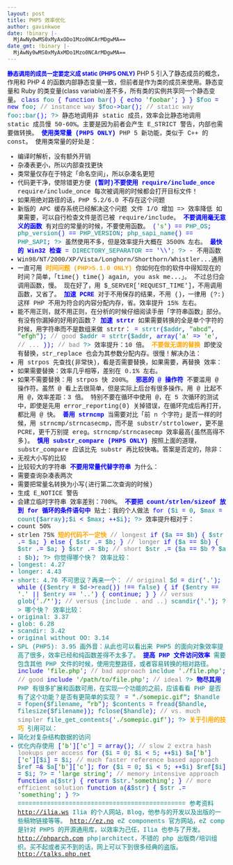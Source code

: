 ```yaml
---
layout: post
title: PHP5 效率优化
author: gavinkwoe
date: !binary |-
  MjAwNy0wMS0xMyAxODo1Mzo0NCArMDgwMA==
date_gmt: !binary |-
  MjAwNy0wMS0xMyAxMDo1Mzo0NCArMDgwMA==
---
```

<strong><font color="#0000ff" size="2">静态调用的成员一定要定义成 static  (PHP5 ONLY)</font></strong>
PHP 5 引入了静态成员的概念，作用和 PHP 4 的函数内部静态变量一致，但前者是作为类的成员来使用。静态变量和 Ruby 的类变量(class variable)差不多，所有类的实例共享同一个静态变量。
<font face="Courier New"><font color="#008080"><?php
</font><font color="#0000ff">class </font><font color="#008080">foo </font></font><font face="Courier New"><font color="#0000ff">{
    function </font><font color="#008080">bar</font></font><font face="Courier New"><font color="#0000ff">() {
        echo </font><font color="#008000">'foobar'</font></font><font face="Courier New"><font color="#0000ff">;
    }
}
</font><font color="#008080">$foo </font><font color="#0000ff">= new </font><font color="#008080">foo</font></font><font face="Courier New" color="#0000ff">;
</font><font face="Courier New"><font color="#808080">// instance way
</font><font color="#008080">$foo</font><font color="#0000ff">-></font><font color="#008080">bar</font></font><font face="Courier New" color="#0000ff">();
</font><font face="Courier New"><font color="#808080">// static way
</font><font color="#008080">foo</font><font color="#0000ff">::</font><font color="#008080">bar</font></font><font face="Courier New"><font color="#0000ff">();
</font><font color="#008080">?></font>
</font>静态地调用非 static 成员，效率会比静态地调用 static 成员慢 50-60%。主要是因为前者会产生 E_STRICT 警告，内部也需要做转换。
<strong><font color="#0000ff">使用类常量 (PHP5 ONLY)</font></strong>
PHP 5 新功能，类似于 C++ 的 const。
使用类常量的好处是：
- 编译时解析，没有额外开销
- 杂凑表更小，所以内部查找更快
- 类常量仅存在于特定「命名空间」，所以杂凑名更短
- 代码更干净，使除错更方便
<strong><font color="#0000ff">(暂时)不要使用 require/include_once</font></strong>
require/include_once 每次被调用的时候都会打开目标文件！
- 如果用绝对路径的话，PHP 5.2/6.0 不存在这个问题
- 新版的 APC 缓存系统已经解决这个问题
文件 I/O 增加 => 效率降低
如果需要，可以自行检查文件是否已被 require/include。
<strong><font color="#0000ff">不要调用毫无意义的函数</font></strong>
有对应的常量的时候，不要使用函数。
<font face="Courier New"><font color="#008080"><?php
php_uname</font><font color="#0000ff">(</font><font color="#008000">'s'</font><font color="#0000ff">) == </font><font color="#008080">PHP_OS</font></font><font face="Courier New"><font color="#0000ff">;
</font><font color="#008080">php_version</font><font color="#0000ff">() == </font><font color="#008080">PHP_VERSION</font></font><font face="Courier New"><font color="#0000ff">;
</font><font color="#008080">php_sapi_name</font><font color="#0000ff">() == </font><font color="#008080">PHP_SAPI</font></font><font face="Courier New"><font color="#0000ff">;
</font><font color="#008080">?></font>
</font>虽然使用不多，但是效率提升大概在 3500% 左右。
<strong><font color="#0000ff">最快的 Win32 检查</font></strong>
<font face="Courier New"><font color="#008080"><?php
$is_win </font><font color="#0000ff">= </font><font color="#008080">DIRECTORY_SEPARATOR </font><font color="#0000ff">== '\\'</font></font><font face="Courier New"><font color="#008080">;
?></font>
</font>- 不用函数
- Win98/NT/2000/XP/Vista/Longhorn/Shorthorn/Whistler...通用
- 一直可用
<strong><font color="#ffa500">时间问题 (PHP>5.1.0 ONLY)</font></strong>
你如何在你的软件中得知现在的时间？简单，「time() time() again, you ask me...」。
不过总归会调用函数，慢。
现在好了，用 $_SERVER['REQUEST_TIME']，不用调用函数，又省了。
<strong><font color="#0000ff">加速 PCRE</font></strong>
 对于不用保存的结果，不用 ()，一律用 (?:)
这样 PHP 不用为符合的内容分配内存，省。效率提升 15% 左右。
- 能不用正则，就不用正则，在分析的时候仔细阅读手册「字符串函数」部分。有没有你漏掉的好用的函数？
<strong><font color="#0000ff">加速 strtr</font></strong>
如果需要转换的全是单个字符的时候，用字符串而不是数组来做 strtr：
<font face="Courier New"><font color="#008080"><?php
$addr </font><font color="#0000ff">= </font><font color="#008080">strtr</font><font color="#0000ff">(</font><font color="#008080">$addr</font><font color="#0000ff">, </font><font color="#008000">"abcd"</font><font color="#0000ff">, </font><font color="#008000">"efgh"</font><font color="#0000ff">); </font></font><font face="Courier New"><font color="#808080">// good
</font><font color="#008080">$addr </font><font color="#0000ff">= </font><font color="#008080">strtr</font><font color="#0000ff">(</font><font color="#008080">$addr</font><font color="#0000ff">, array(</font><font color="#008000">'a' </font><font color="#0000ff">=> </font><font color="#008000">'e'</font></font><font face="Courier New" color="#0000ff">,
                           </font><font face="Courier New"><font color="#808080">// ...
                           </font><font color="#0000ff">)); </font></font><font face="Courier New"><font color="#808080">// bad
</font><font color="#008080">?></font></font>
效率提升：10 倍。
<strong><font color="#ffa500">不要做无谓的替换</font></strong>
即使没有替换，str_replace 也会为其参数分配内存。很慢！解决办法：
- 用 strpos 先查找(非常快)，看是否需要替换，如果需要，再替换
效率：
- 如果需要替换：效率几乎相等，差别在 0.1% 左右。
- 如果不需要替换：用 strpos 快 200%。
<strong><font color="#0000ff">邪恶的 @ 操作符</font></strong>
不要滥用 @ 操作符。虽然 @ 看上去很简单，但是实际上后台有很多操作。用 @ 比起不用 @，效率差距：3 倍。
特别不要在循环中使用 @，在 5 次循环的测试中，即使是先用 error_reporting(0) 关掉错误，在循环完成后再打开，都比用 @ 快。
<strong><font color="#0000ff">善用 strncmp</font></strong>
当需要对比「前 n 个字符」是否一样的时候，用 strncmp/strncasecmp，而不是 substr/strtolower，更不是 PCRE，更千万别提 ereg。strncmp/strncasecmp 效率最高(虽然高得不多)。
<strong><font color="#0000ff">慎用 substr_compare (PHP5 ONLY)</font></strong>
按照上面的道理，substr_compare 应该比先 substr 再比较快咯。答案是否定的，除非：
- 无视大小写的比较
- 比较较大的字符串
<strong><font color="#0000ff">不要用常量代替字符串</font></strong>
为什么：
- 需要查询杂凑表两次
- 需要把常量名转换为小写(进行第二次查询的时候)
- 生成 E_NOTICE 警告
- 会建立临时字符串
效率差别：700%。
<strong><font color="#0000ff">不要把 count/strlen/sizeof 放到 for 循环的条件语句中</font></strong>
贴士：我的个人做法
<font face="Courier New"><font color="#008080"><?php
</font><font color="#0000ff">for (</font><font color="#008080">$i </font><font color="#0000ff">= </font><font color="#008080">0</font><font color="#0000ff">, </font><font color="#008080">$max </font><font color="#0000ff">= </font><font color="#008080">count</font><font color="#0000ff">(</font><font color="#008080">$array</font><font color="#0000ff">);</font><font color="#008080">$i </font><font color="#0000ff">< </font><font color="#008080">$max</font><font color="#0000ff">; ++</font><font color="#008080">$i</font></font><font face="Courier New"><font color="#0000ff">);
</font><font color="#008080">?></font></font>
效率提升相对于：
- count 50%
- strlen 75%
<strong><font color="#ffa500">短的代码不一定快</font></strong>
<font face="Courier New" color="#008080"><?php
</font><font face="Courier New"><font color="#808080">// longest
</font><font color="#0000ff">if (</font><font color="#008080">$a </font><font color="#0000ff">== </font><font color="#008080">$b</font></font><font face="Courier New"><font color="#0000ff">) {
    </font><font color="#008080">$str </font><font color="#0000ff">.= </font><font color="#008080">$a</font></font><font face="Courier New"><font color="#0000ff">;
} else {
    </font><font color="#008080">$str </font><font color="#0000ff">.= </font><font color="#008080">$b</font></font><font color="#0000ff"><font face="Courier New">;
}</font>
</font><font face="Courier New"><font color="#808080">// longer
</font><font color="#0000ff">if (</font><font color="#008080">$a </font><font color="#0000ff">== </font><font color="#008080">$b</font></font><font face="Courier New"><font color="#0000ff">) {
    </font><font color="#008080">$str </font><font color="#0000ff">.= </font><font color="#008080">$a</font></font><font face="Courier New"><font color="#0000ff">;
}
</font><font color="#008080">$str </font><font color="#0000ff">.= </font><font color="#008080">$b</font></font><font face="Courier New" color="#0000ff">;
</font><font face="Courier New"><font color="#808080">// short
</font><font color="#008080">$str </font><font color="#0000ff">.= (</font><font color="#008080">$a </font><font color="#0000ff">== </font><font color="#008080">$b </font><font color="#0000ff">? </font><font color="#008080">$a </font><font color="#0000ff">: </font><font color="#008080">$b</font></font><font face="Courier New"><font color="#0000ff">);
</font><font color="#008080">?></font></font>
你觉得哪个快？
效率比较：
- longest: 4.27
- longer: 4.43
- short: 4.76
不可思议？再来一个：
<font face="Courier New" color="#008080"><?php
</font><font face="Courier New"><font color="#808080">// original
</font><font color="#008080">$d </font><font color="#0000ff">= </font><font color="#008080">dir</font><font color="#0000ff">(</font><font color="#008000">'.'</font></font><font face="Courier New"><font color="#0000ff">);
while ((</font><font color="#008080">$entry </font><font color="#0000ff">= </font><font color="#008080">$d</font><font color="#0000ff">-></font><font color="#008080">read</font><font color="#0000ff">()) !== </font><font color="#008080">false</font></font><font face="Courier New"><font color="#0000ff">) {
    if (</font><font color="#008080">$entry </font><font color="#0000ff">== </font><font color="#008000">'.' </font><font color="#0000ff">|| </font><font color="#008080">$entry </font><font color="#0000ff">== </font><font color="#008000">'..'</font></font><font face="Courier New" color="#0000ff">) {
        continue;
    }
}
</font><font face="Courier New"><font color="#808080">// versus
</font><font color="#008080">glob</font><font color="#0000ff">(</font><font color="#008000">'./*'</font></font><font face="Courier New" color="#0000ff">);
</font><font face="Courier New"><font color="#808080">// versus (include . and ..)
</font><font color="#008080">scandir</font><font color="#0000ff">(</font><font color="#008000">'.'</font></font><font face="Courier New"><font color="#0000ff">);
</font><font color="#008080">?></font></font>
哪个快？
效率比较：
- original: 3.37
- glob: 6.28
- scandir: 3.42
- original without OO: 3.14
- SPL (PHP5): 3.95
画外音：从此也可以看出来 PHP5 的面向对象效率提高了很多，效率已经和纯函数差得不太多了。
<strong><font color="#0000ff">提高 PHP 文件访问效率</font></strong>
需要包含其他 PHP 文件的时候，使用完整路径，或者容易转换的相对路径。
<font face="Courier New"><font color="#008080"><?php
</font><font color="#0000ff">include </font><font color="#008000">'file.php'</font><font color="#0000ff">; </font></font><font face="Courier New"><font color="#808080">// bad approach
</font><font color="#008080">incldue </font><font color="#008000">'./file.php'</font><font color="#0000ff">; </font></font><font face="Courier New"><font color="#808080">// good
</font><font color="#0000ff">include </font><font color="#008000">'/path/to/file.php'</font><font color="#0000ff">; </font></font><font face="Courier New"><font color="#808080">// ideal
</font><font color="#008080">?></font></font>
<strong><font color="#0000ff">物尽其用</font></strong>
PHP 有很多扩展和函数可用，在实现一个功能的之前，应该看看 PHP 是否有了这个功能？是否有更简单的实现？
<font face="Courier New"><font color="#008080"><?php
$filename </font><font color="#0000ff">= </font><font color="#008000">"./somepic.gif"</font></font><font face="Courier New"><font color="#0000ff">;
</font><font color="#008080">$handle </font><font color="#0000ff">= </font><font color="#008080">fopen</font><font color="#0000ff">(</font><font color="#008080">$filename</font><font color="#0000ff">, </font><font color="#008000">"rb"</font></font><font face="Courier New"><font color="#0000ff">);
</font><font color="#008080">$contents </font><font color="#0000ff">= </font><font color="#008080">fread</font><font color="#0000ff">(</font><font color="#008080">$handle</font><font color="#0000ff">, </font><font color="#008080">filesize</font><font color="#0000ff">(</font><font color="#008080">$filename</font></font><font face="Courier New"><font color="#0000ff">));
</font><font color="#008080">fclose</font><font color="#0000ff">(</font><font color="#008080">$handle</font></font><font face="Courier New" color="#0000ff">);
</font><font face="Courier New"><font color="#808080">// vs. much simpler
</font><font color="#008080">file_get_contents</font><font color="#0000ff">(</font><font color="#008000">'./somepic.gif'</font></font><font face="Courier New"><font color="#0000ff">);
</font><font color="#008080">?></font></font>
<strong><font color="#ffa500">关于引用的技巧</font></strong>
引用可以：
- 简化对复杂结构数据的访问
- 优化内存使用
<font face="Courier New"><font color="#008080"><?php
$a</font><font color="#0000ff">[</font><font color="#008000">'b'</font><font color="#0000ff">][</font><font color="#008000">'c'</font></font><font face="Courier New" color="#0000ff">] = array();
</font><font face="Courier New"><font color="#808080">// slow 2 extra hash lookups per access
</font><font color="#0000ff">for (</font><font color="#008080">$i </font><font color="#0000ff">= </font><font color="#008080">0</font><font color="#0000ff">; </font><font color="#008080">$i </font><font color="#0000ff">< </font><font color="#008080">5</font><font color="#0000ff">; ++</font><font color="#008080">$i</font></font><font face="Courier New"><font color="#0000ff">)
    </font><font color="#008080">$a</font><font color="#0000ff">[</font><font color="#008000">'b'</font><font color="#0000ff">][</font><font color="#008000">'c'</font><font color="#0000ff">][</font><font color="#008080">$i</font><font color="#0000ff">] = </font><font color="#008080">$i</font></font><font face="Courier New" color="#0000ff">;
</font><font face="Courier New"><font color="#808080">// much faster reference based approach
</font><font color="#008080">$ref </font><font color="#0000ff">=& </font><font color="#008080">$a</font><font color="#0000ff">[</font><font color="#008000">'b'</font><font color="#0000ff">][</font><font color="#008000">'c'</font></font><font face="Courier New"><font color="#0000ff">];
for (</font><font color="#008080">$i </font><font color="#0000ff">= </font><font color="#008080">0</font><font color="#0000ff">; </font><font color="#008080">$i </font><font color="#0000ff">< </font><font color="#008080">5</font><font color="#0000ff">; ++</font><font color="#008080">$i</font></font><font face="Courier New"><font color="#0000ff">)
    </font><font color="#008080">$ref</font><font color="#0000ff">[</font><font color="#008080">$i</font><font color="#0000ff">] = </font><font color="#008080">$i</font></font><font face="Courier New"><font color="#0000ff">;
</font><font color="#008080">?></font></font>
<font face="Courier New"><font color="#008080"><?php
$a </font><font color="#0000ff">= </font><font color="#008000">'large string'</font></font><font face="Courier New" color="#0000ff">;
</font><font face="Courier New"><font color="#808080">// memory intensive approach
</font><font color="#0000ff">function </font><font color="#008080">a</font><font color="#0000ff">(</font><font color="#008080">$str</font></font><font face="Courier New"><font color="#0000ff">)
{
    return </font><font color="#008080">$str</font><font color="#0000ff">.</font><font color="#008000">'something'</font></font><font face="Courier New" color="#0000ff">;
}
</font><font face="Courier New"><font color="#808080">// more efficient solution
</font><font color="#0000ff">function </font><font color="#008080">a</font><font color="#0000ff">(&</font><font color="#008080">$str</font></font><font face="Courier New"><font color="#0000ff">)
{
    </font><font color="#008080">$str </font><font color="#0000ff">.= </font><font color="#008000">'something'</font></font><font face="Courier New"><font color="#0000ff">;
}
</font><font color="#008080">?></font></font>
==============================================
参考资料
<a href="http://ilia.ws/" target="_blank" snap_preview_added="spa">http://ilia.ws</a>
Ilia 的个人网站，Blog，他参与的开发以及出版的一些稿物链接等等。
<a href="http://ez.no/" target="_blank" snap_preview_added="spa">http://ez.no</a>
eZ components 官方网站，eZ comp 是针对 PHP5 的开源通用库，以效率为己任，Ilia 也参与了开发。
<a href="http://phparch.com/" target="_blank" snap_preview_added="spa">http://phparch.com</a>
php|architect，不错的 php 出版商/培训组织。买不起或者买不到的话，网上可以下到很多经典的盗版。
<a href="http://talks.php.net/" target="_blank" snap_preview_added="spa">http://talks.php.net</a>



